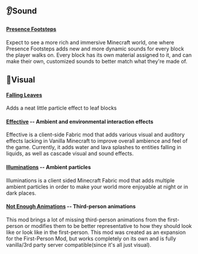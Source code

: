 ## 👂Sound
#### [Presence Footsteps](https://www.curseforge.com/minecraft/mc-mods/presence-footsteps)
Expect to see a more rich and immersive Minecraft world, one where Presence Footsteps adds new 
and more dynamic sounds for every block the player walks on. Every block has its own material 
assigned to it, and can make their own, customized sounds to better match what they're made of.

## 👀Visual
#### [Falling Leaves](https://modrinth.com/mod/fallingleaves)
Adds a neat little particle effect to leaf blocks 

#### [Effective](https://github.com/ladysnake/effective) -- Ambient and environmental interaction effects
Effective is a client-side Fabric mod that adds various visual and auditory effects lacking in 
Vanilla Minecraft to improve overall ambience and feel of the game. Currently, it adds 
water and lava splashes to entities falling in liquids, as well as cascade visual and sound effects.

#### [Illuminations](https://github.com/Ladysnake/Illuminations) -- Ambient particles
Illuminations is a client sided Minecraft Fabric mod that adds multiple ambient particles in order to 
make your world more enjoyable at night or in dark places.

#### [Not Enough Animations](https://www.curseforge.com/minecraft/mc-mods/not-enough-animations) -- Third-person animations
This mod brings a lot of missing third-person animations from the first-person or modifies them to 
be better representative to how they should look like or look like in the first-person. This mod 
was created as an expansion for the First-Person Mod, but works completely on its own and is fully 
vanilla/3rd party server compatible(since it's all just visual).





